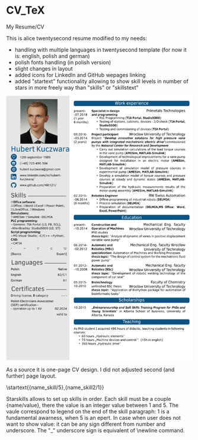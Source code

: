 # CV_TeX
My Resume/CV

This is alice twentysecond resume modified to my needs:
- handling with multiple languages in twentysecond template (for now it is: english, polish and german)
- polish fonts handling (in polish version)
- slight changes in layout 
- added icons for LinkedIn and GitHub wepages linking
- added "startext" functionality allowing to show skill levels in number of stars in more freely way than "skills" or "skillstext"

![Resume](https://github.com/HiK121/CV_TeX/blob/master/Hubert_Kuczwara.jpg)

As a source it is one-page CV design. I did not adjusted second (and further) page layout.

\startext{{name_skill/5},{name_skill2/1}}

Starskills allows to set up skills in order. Each skill must be a couple {name/value}, there the value is an integer value between 1 and 5. The vaule correspond to legend on the end of the skill paragraph: 1 is a fundamental awarness, when 5 is an epert. In case when user does not want to show value: it can be any sign different from number and underscore. The "_" underscore sign is equivalent of \newline command.
